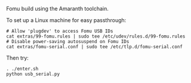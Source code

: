 Fomu build using the Amaranth toolchain.

To set up a Linux machine for easy passthrough:

```shell
# Allow 'plugdev' to access Fomu USB IDs
cat extras/99-fomu.rules | sudo tee /etc/udev/rules.d/99-fomu.rules
# Disable power-saving autosuspend on Fomu IDs
cat extras/fomu-serial.conf | sudo tee /etc/tlp.d/fomu-serial.conf
```

Then try:

```
. ./enter.sh
python usb_serial.py
```


